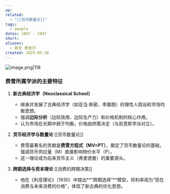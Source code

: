 ```yaml
---
up: 
related:
  - "[[货币数量论]]"
tags:
  - people
dates: 1867 - 1947
short: 
aliases:
  - 欧文 费舍尔
created: 2025-05-18
---
```



![image.png|118](https://s1.vika.cn/space/2025/05/17/801e457666b943d9b1f494be633da97f)


### **费雪所属学派的主要特征**

1. **新古典经济学（Neoclassical School）**
    
    - 继承并发展了古典经济学（如亚当·斯密、李嘉图）的理性人假设和市场均衡思想。
    - 强调**边际分析**（边际效用、边际生产力）和价格机制的核心作用。
    - 认为市场在长期中趋于均衡，价格由供需决定（与凯恩斯学派对立）。
        
2. **货币经济学与数量论** [[货币数量论]]
    - 费雪最著名的贡献是**费雪方程式（MV=PT）**，奠定了货币数量论的基础，强调货币供应量（M）直接影响物价水平（P）。
    - 这一理论成为后来货币主义（弗里德曼）的重要源头。
        
3. **跨期选择与资本理论** [[消费的跨期决策]]
    - 他在《利息理论》（1930）中提出**“跨期选择”**模型，将利率视为“现在消费与未来消费的价格”，体现了新古典的优化思想。